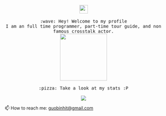 <p align="center">
  <img src="https://user-images.githubusercontent.com/5679180/79618120-0daffb80-80be-11ea-819e-d2b0fa904d07.gif" width="27px">
  <br><br>
  <samp>
    :wave: Hey! Welcome to my profile
    <br>I am an full time programmer, part-time tour guide, and non famous crosstalk actor.
    <br>
    <img src="https://raw.githubusercontent.com/ProjectSakura/ProjectSakura.github.io/master/loading.gif" width="150px" height="150px" align="center">
    <br><br>:pizza: Take a look at my stats :P<br><br>
    <img align="center" src="https://github-readme-stats.vercel.app/api?username=guobinhit&&show_icons=true&&theme=tokyonight" />
  </samp>
<br>

📫 How to reach me: guobinhit@gmail.com<br>
</p>

<!--
**guobinhit/guobinhit** is a ✨ _special_ ✨ repository because its `README.md` (this file) appears on your GitHub profile.

Here are some ideas to get you started:

- 🔭 I’m currently working on ...
- 🌱 I’m currently learning ...
- 👯 I’m looking to collaborate on ...
- 🤔 I’m looking for help with ...
- 💬 Ask me about ...
- 📫 How to reach me: ...
- 😄 Pronouns: ...
- ⚡ Fun fact: ...
-->
